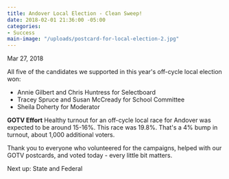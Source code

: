 ```yaml
---
title: Andover Local Election - Clean Sweep!
date: 2018-02-01 21:36:00 -05:00
categories:
- Success
main-image: "/uploads/postcard-for-local-election-2.jpg"
---
```


Mar 27, 2018

All five of the candidates we supported in this year's off-cycle local election won:
* Annie Gilbert and Chris Huntress for Selectboard
* Tracey Spruce and Susan McCready for School Committee
* Sheila Doherty for Moderator

**GOTV Effort**
Healthy turnout for an off-cycle local race for Andover was expected to be around 15-16%. This race was 19.8%. That's a 4% bump in turnout, about 1,000 additional voters.

Thank you to everyone who volunteered for the campaigns, helped with our GOTV postcards, and voted today - every little bit matters.

Next up: State and Federal
